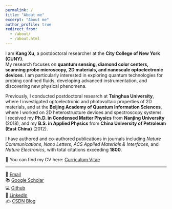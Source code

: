 ```yaml
---
permalink: /
title: "About me"
excerpt: "About me"
author_profile: true
redirect_from:
  - /about/
  - /about.html
---
```


I am **Kang Xu**, a postdoctoral researcher at the **City College of New York (CUNY)**.  
My research focuses on **quantum sensing, diamond color centers, scanning probe microscopy, 2D materials, and nanoscale optoelectronic devices**. I am particularly interested in exploring quantum technologies for probing confined fluids, developing advanced instrumentation, and discovering new physical phenomena.

Previously, I conducted postdoctoral research at **Tsinghua University**, where I investigated optoelectronic and photovoltaic properties of 2D materials, and at the **Beijing Academy of Quantum Information Sciences**, where I worked on 2D heterostructure devices and spectroscopy systems.  
I received my **Ph.D. in Condensed Matter Physics** from **Nanjing University** (2018), and my **B.S. in Applied Physics** from **China University of Petroleum (East China)** (2012).  

I have authored and co-authored publications in journals including *Nature Communications*, *Nano Letters*, *ACS Applied Materials & Interfaces*, and *Nature Electronics*, with total citations exceeding **1800**.  

📄 You can find my CV here: [Curriculum Vitae](../assets/Curriculum_Vitae.pdf)

---

📧 [Email](mailto:kxu@ccny.cuny.edu)  
📚 [Google Scholar](https://scholar.google.com/citations?hl=en&user=DCqmV4AAAAAJ)  
💻 [Github](https://github.com/QiuDi233)  
🔗 [LinkedIn](https://www.linkedin.com/in/kang-xu-bbba19251)  
✍️ [CSDN Blog](https://blog.csdn.net/qd1813100174)
